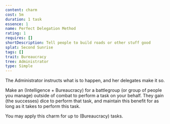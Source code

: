 ```yaml
---
content: charm
cost: 5m
duration: 1 task
essence: 1
name: Perfect Delegation Method
rating: 1
requires: []
shortDescription: Tell people to build roads or other stuff good
splat: Second Sunrise
tags: []
trait: Bureaucracy
tree: Administrator
type: Simple
---
```


The Administrator instructs what is to happen, and her delegates make it so.

Make an (Intelligence + Bureaucracy) for a battlegroup (or group of people you manage) outside of combat to perform a task on your behalf. They gain (the successes) dice to perform that task, and maintain this benefit for as long as it takes to perform this task.

You may apply this charm for up to (Bureaucracy) tasks.
